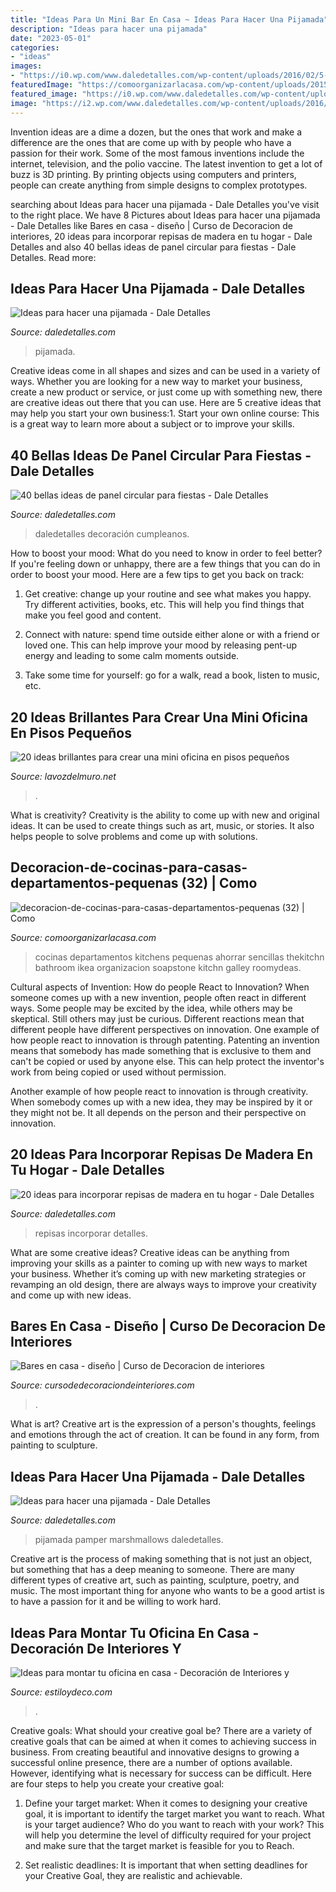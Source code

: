 ```yaml
---
title: "Ideas Para Un Mini Bar En Casa ~ Ideas Para Hacer Una Pijamada"
description: "Ideas para hacer una pijamada"
date: "2023-05-01"
categories:
- "ideas"
images:
- "https://i0.wp.com/www.daledetalles.com/wp-content/uploads/2016/02/5-9.jpg"
featuredImage: "https://comoorganizarlacasa.com/wp-content/uploads/2015/12/decoracion-de-cocinas-para-casas-departamentos-pequenas-32.jpg"
featured_image: "https://i0.wp.com/www.daledetalles.com/wp-content/uploads/2016/02/5-9.jpg"
image: "https://i2.wp.com/www.daledetalles.com/wp-content/uploads/2016/02/1-10.jpg"
---
```



Invention ideas are a dime a dozen, but the ones that work and make a difference are the ones that are come up with by people who have a passion for their work. Some of the most famous inventions include the internet, television, and the polio vaccine. The latest invention to get a lot of buzz is 3D printing. By printing objects using computers and printers, people can create anything from simple designs to complex prototypes.

	

		
searching about Ideas para hacer una pijamada - Dale Detalles you've visit to the right place. We have 8 Pictures about Ideas para hacer una pijamada - Dale Detalles like Bares en casa - diseño | Curso de Decoracion de interiores, 20 ideas para incorporar repisas de madera en tu hogar - Dale Detalles and also 40 bellas ideas de panel circular para fiestas - Dale Detalles. Read more:
		
    
## Ideas Para Hacer Una Pijamada - Dale Detalles

<img loading=lazy src="https://i2.wp.com/www.daledetalles.com/wp-content/uploads/2016/02/1-10.jpg" onerror="this.onerror=null;this.src='https://tse3.mm.bing.net/th?id=OIP.T9b_gFNttdO2kSe7yXaIlAHaKI&amp;pid=15.1';" alt="Ideas para hacer una pijamada - Dale Detalles">

_Source: daledetalles.com_

>pijamada. 

	

Creative ideas come in all shapes and sizes and can be used in a variety of ways. Whether you are looking for a new way to market your business, create a new product or service, or just come up with something new, there are creative ideas out there that you can use. Here are 5 creative ideas that may help you start your own business:1. Start your own online course: This is a great way to learn more about a subject or to improve your skills.

    
## 40 Bellas Ideas De Panel Circular Para Fiestas - Dale Detalles

<img loading=lazy src="https://i0.wp.com/www.daledetalles.com/wp-content/uploads/2020/03/panel-circular-para-fiestas13.jpeg?resize=551%2C734&amp;ssl=1" onerror="this.onerror=null;this.src='https://tse3.mm.bing.net/th?id=OIP.YHksxhmQFAF5c6H75PeGTQHaJ3&amp;pid=15.1';" alt="40 bellas ideas de panel circular para fiestas - Dale Detalles">

_Source: daledetalles.com_

>daledetalles decoración cumpleanos. 

	

How to boost your mood: What do you need to know in order to feel better?
If you're feeling down or unhappy, there are a few things that you can do in order to boost your mood. Here are a few tips to get you back on track: 
1. Get creative: change up your routine and see what makes you happy. Try different activities, books, etc. This will help you find things that make you feel good and content. 

2. Connect with nature: spend time outside either alone or with a friend or loved one. This can help improve your mood by releasing pent-up energy and leading to some calm moments outside. 

3. Take some time for yourself: go for a walk, read a book, listen to music, etc.

    
## 20 Ideas Brillantes Para Crear Una Mini Oficina En Pisos Pequeños

<img loading=lazy src="https://lavozdelmuro.net/wp-content/uploads/2016/07/escritorios-habitacion-3-1.jpg" onerror="this.onerror=null;this.src='https://tse4.mm.bing.net/th?id=OIP.HtTHxRUVsVdFkQSviNFXEgHaLG&amp;pid=15.1';" alt="20 ideas brillantes para crear una mini oficina en pisos pequeños">

_Source: lavozdelmuro.net_

>. 

	

What is creativity?
Creativity is the ability to come up with new and original ideas. It can be used to create things such as art, music, or stories. It also helps people to solve problems and come up with solutions.

    
## Decoracion-de-cocinas-para-casas-departamentos-pequenas (32) | Como

<img loading=lazy src="https://comoorganizarlacasa.com/wp-content/uploads/2015/12/decoracion-de-cocinas-para-casas-departamentos-pequenas-32.jpg" onerror="this.onerror=null;this.src='https://tse2.mm.bing.net/th?id=OIP.NUF-Vc_hAe38RG-b_GZWMAHaLH&amp;pid=15.1';" alt="decoracion-de-cocinas-para-casas-departamentos-pequenas (32) | Como">

_Source: comoorganizarlacasa.com_

>cocinas departamentos kitchens pequenas ahorrar sencillas thekitchn bathroom ikea organizacion soapstone kitchn galley roomydeas. 

	

Cultural aspects of Invention: How do people React to Innovation?
When someone comes up with a new invention, people often react in different ways. Some people may be excited by the idea, while others may be skeptical. Still others may just be curious. Different reactions mean that different people have different perspectives on innovation. 
One example of how people react to innovation is through patenting. Patenting an invention means that somebody has made something that is exclusive to them and can't be copied or used by anyone else. This can help protect the inventor's work from being copied or used without permission. 

Another example of how people react to innovation is through creativity. When somebody comes up with a new idea, they may be inspired by it or they might not be. It all depends on the person and their perspective on innovation.

    
## 20 Ideas Para Incorporar Repisas De Madera En Tu Hogar - Dale Detalles

<img loading=lazy src="https://www.daledetalles.com/wp-content/uploads/2020/07/repisas16.jpg" onerror="this.onerror=null;this.src='https://tse3.mm.bing.net/th?id=OIP.xXsQYHk7DBSWXkvGE5-uawHaJ4&amp;pid=15.1';" alt="20 ideas para incorporar repisas de madera en tu hogar - Dale Detalles">

_Source: daledetalles.com_

>repisas incorporar detalles. 

	

What are some creative ideas?
Creative ideas can be anything from improving your skills as a painter to coming up with new ways to market your business. Whether it’s coming up with new marketing strategies or revamping an old design, there are always ways to improve your creativity and come up with new ideas.

    
## Bares En Casa - Diseño | Curso De Decoracion De Interiores

<img loading=lazy src="https://cursodedecoraciondeinteriores.com/wp-content/uploads/2017/08/bares-en-casa-diseno-6.jpg" onerror="this.onerror=null;this.src='https://tse4.mm.bing.net/th?id=OIP.Ed6_Z8ABTqjPyOWDJHNhZwHaJ4&amp;pid=15.1';" alt="Bares en casa - diseño | Curso de Decoracion de interiores">

_Source: cursodedecoraciondeinteriores.com_

>. 

	

What is art?
Creative art is the expression of a person's thoughts, feelings and emotions through the act of creation. It can be found in any form, from painting to sculpture.

    
## Ideas Para Hacer Una Pijamada - Dale Detalles

<img loading=lazy src="https://i0.wp.com/www.daledetalles.com/wp-content/uploads/2016/02/5-9.jpg" onerror="this.onerror=null;this.src='https://tse2.mm.bing.net/th?id=OIP.8xfWbiTyScjLA1GwihdSGgHaFj&amp;pid=15.1';" alt="Ideas para hacer una pijamada - Dale Detalles">

_Source: daledetalles.com_

>pijamada pamper marshmallows daledetalles. 

	

Creative art is the process of making something that is not just an object, but something that has a deep meaning to someone. There are many different types of creative art, such as painting, sculpture, poetry, and music. The most important thing for anyone who wants to be a good artist is to have a passion for it and be willing to work hard.

    
## Ideas Para Montar Tu Oficina En Casa - Decoración De Interiores Y

<img loading=lazy src="https://www.estiloydeco.com/wp-content/uploads/2016/02/oficinas-pequenas-2.jpg" onerror="this.onerror=null;this.src='https://tse3.mm.bing.net/th?id=OIP.3beHEfj33eu1j0DbLdKFYAHaJ4&amp;pid=15.1';" alt="Ideas para montar tu oficina en casa - Decoración de Interiores y">

_Source: estiloydeco.com_

>. 

	

Creative goals: What should your creative goal be?
There are a variety of creative goals that can be aimed at when it comes to achieving success in business. From creating beautiful and innovative designs to growing a successful online presence, there are a number of options available. However, identifying what is necessary for success can be difficult. Here are four steps to help you create your creative goal:
1. Define your target market: When it comes to designing your creative goal, it is important to identify the target market you want to reach. What is your target audience? Who do you want to reach with your work? This will help you determine the level of difficulty required for your project and make sure that the target market is feasible for you to Reach.

2. Set realistic deadlines: It is important that when setting deadlines for your Creative Goal, they are realistic and achievable.

